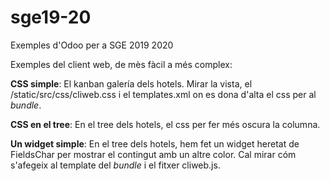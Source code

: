 # sge19-20
Exemples d'Odoo per a SGE 2019 2020


Exemples del client web, de mès fàcil a més complex:

**CSS simple**: El kanban galería dels hotels. Mirar la vista, el /static/src/css/cliweb.css i el templates.xml on es dona d'alta el css per al _bundle_.

**CSS en el tree**: En el tree dels hotels, el css per fer més oscura la columna.

**Un widget simple**: En el tree dels hotels, hem fet un widget heretat de FieldsChar per mostrar el contingut amb un altre color. Cal mirar cóm s'afegeix al template del _bundle_ i el fitxer cliweb.js.

